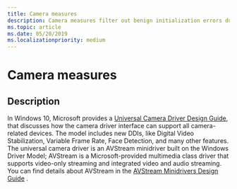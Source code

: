 ```yaml
---
title: Camera measures
description: Camera measures filter out benign initialization errors during Bluetooth driver flighting
ms.topic: article
ms.date: 05/20/2019
ms.localizationpriority: medium
---
```


# Camera measures

## Description

In Windows 10, Microsoft provides a [Universal Camera Driver Design Guide](https://docs.microsoft.com/windows-hardware/drivers/stream/windows-10-technical-preview-camera-drivers-design-guide), that discusses how the camera driver interface can support all camera-related devices. The model includes new DDIs, like Digital Video Stabilization, Variable Frame Rate, Face Detection, and many other features. The universal camera driver is an AVStream minidriver built on the Windows Driver Model; AVStream is a Microsoft-provided multimedia class driver that supports video-only streaming and integrated video and audio streaming. You can find details about AVStream in the [AVStream Minidrivers Design Guide](https://docs.microsoft.com/windows-hardware/drivers/stream/avstream-minidrivers-design-guide) .